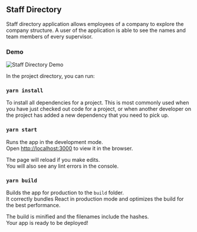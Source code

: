 ## Staff Directory

Staff directory application allows employees of a company to explore the company structure.
A user of the application is able to see the names and team members of every supervisor.

### Demo
![Staff Directory Demo](demo/staff-directory-ui-demo.gif)


In the project directory, you can run:

### `yarn install`
To install all dependencies for a project. This is most commonly used when you have just checked out code for a project, or when another developer on the project has added a new dependency that you need to pick up.

### `yarn start`

Runs the app in the development mode.<br>
Open [http://localhost:3000](http://localhost:3000) to view it in the browser.

The page will reload if you make edits.<br>
You will also see any lint errors in the console.

### `yarn build`

Builds the app for production to the `build` folder.<br>
It correctly bundles React in production mode and optimizes the build for the best performance.

The build is minified and the filenames include the hashes.<br>
Your app is ready to be deployed!
